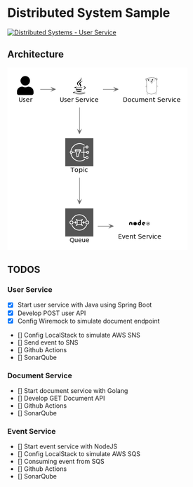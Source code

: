 # Distributed System Sample
[![Distributed Systems - User Service](https://github.com/gabrielfeitosa/distributed-system-sample/actions/workflows/user-service.yml/badge.svg)](https://github.com/gabrielfeitosa/distributed-system-sample/actions/workflows/user-service.yml)
## Architecture

![architecture](architecture.png)

## TODOS

### User Service

- [x] Start user service with Java using Spring Boot
- [x] Develop POST user API
- [x] Config Wiremock to simulate document endpoint
- [] Config LocalStack to simulate AWS SNS
- [] Send event to SNS
- [] Github Actions
- [] SonarQube

### Document Service

- [] Start document service with Golang
- [] Develop GET Document API
- [] Github Actions
- [] SonarQube

### Event Service

- [] Start event service with NodeJS
- [] Config LocalStack to simulate AWS SQS
- [] Consuming event from SQS
- [] Github Actions
- [] SonarQube
